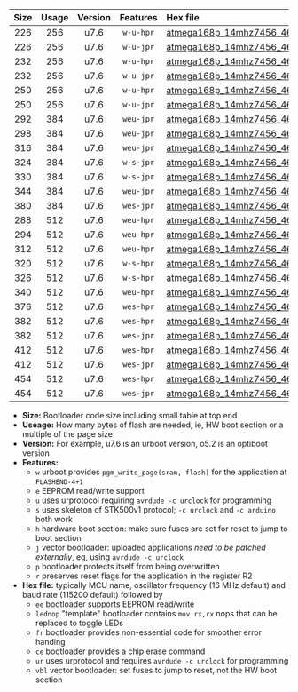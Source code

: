 |Size|Usage|Version|Features|Hex file|
|:-:|:-:|:-:|:-:|:--|
|226|256|u7.6|`w-u-hpr`|[atmega168p_14mhz7456_460800bps_ur.hex](https://raw.githubusercontent.com/stefanrueger/urboot/main/atmega168p_14mhz7456_460800bps_ur.hex)|
|226|256|u7.6|`w-u-jpr`|[atmega168p_14mhz7456_460800bps_ur_vbl.hex](https://raw.githubusercontent.com/stefanrueger/urboot/main/atmega168p_14mhz7456_460800bps_ur_vbl.hex)|
|232|256|u7.6|`w-u-hpr`|[atmega168p_14mhz7456_460800bps_lednop_ur.hex](https://raw.githubusercontent.com/stefanrueger/urboot/main/atmega168p_14mhz7456_460800bps_lednop_ur.hex)|
|232|256|u7.6|`w-u-jpr`|[atmega168p_14mhz7456_460800bps_lednop_ur_vbl.hex](https://raw.githubusercontent.com/stefanrueger/urboot/main/atmega168p_14mhz7456_460800bps_lednop_ur_vbl.hex)|
|250|256|u7.6|`w-u-hpr`|[atmega168p_14mhz7456_460800bps_lednop_fr_ur.hex](https://raw.githubusercontent.com/stefanrueger/urboot/main/atmega168p_14mhz7456_460800bps_lednop_fr_ur.hex)|
|250|256|u7.6|`w-u-jpr`|[atmega168p_14mhz7456_460800bps_lednop_fr_ur_vbl.hex](https://raw.githubusercontent.com/stefanrueger/urboot/main/atmega168p_14mhz7456_460800bps_lednop_fr_ur_vbl.hex)|
|292|384|u7.6|`weu-jpr`|[atmega168p_14mhz7456_460800bps_ee_ur_vbl.hex](https://raw.githubusercontent.com/stefanrueger/urboot/main/atmega168p_14mhz7456_460800bps_ee_ur_vbl.hex)|
|298|384|u7.6|`weu-jpr`|[atmega168p_14mhz7456_460800bps_ee_lednop_ur_vbl.hex](https://raw.githubusercontent.com/stefanrueger/urboot/main/atmega168p_14mhz7456_460800bps_ee_lednop_ur_vbl.hex)|
|316|384|u7.6|`weu-jpr`|[atmega168p_14mhz7456_460800bps_ee_lednop_fr_ur_vbl.hex](https://raw.githubusercontent.com/stefanrueger/urboot/main/atmega168p_14mhz7456_460800bps_ee_lednop_fr_ur_vbl.hex)|
|324|384|u7.6|`w-s-jpr`|[atmega168p_14mhz7456_460800bps_vbl.hex](https://raw.githubusercontent.com/stefanrueger/urboot/main/atmega168p_14mhz7456_460800bps_vbl.hex)|
|330|384|u7.6|`w-s-jpr`|[atmega168p_14mhz7456_460800bps_lednop_vbl.hex](https://raw.githubusercontent.com/stefanrueger/urboot/main/atmega168p_14mhz7456_460800bps_lednop_vbl.hex)|
|344|384|u7.6|`weu-jpr`|[atmega168p_14mhz7456_460800bps_ee_lednop_fr_ce_ur_vbl.hex](https://raw.githubusercontent.com/stefanrueger/urboot/main/atmega168p_14mhz7456_460800bps_ee_lednop_fr_ce_ur_vbl.hex)|
|380|384|u7.6|`wes-jpr`|[atmega168p_14mhz7456_460800bps_ee_vbl.hex](https://raw.githubusercontent.com/stefanrueger/urboot/main/atmega168p_14mhz7456_460800bps_ee_vbl.hex)|
|288|512|u7.6|`weu-hpr`|[atmega168p_14mhz7456_460800bps_ee_ur.hex](https://raw.githubusercontent.com/stefanrueger/urboot/main/atmega168p_14mhz7456_460800bps_ee_ur.hex)|
|294|512|u7.6|`weu-hpr`|[atmega168p_14mhz7456_460800bps_ee_lednop_ur.hex](https://raw.githubusercontent.com/stefanrueger/urboot/main/atmega168p_14mhz7456_460800bps_ee_lednop_ur.hex)|
|312|512|u7.6|`weu-hpr`|[atmega168p_14mhz7456_460800bps_ee_lednop_fr_ur.hex](https://raw.githubusercontent.com/stefanrueger/urboot/main/atmega168p_14mhz7456_460800bps_ee_lednop_fr_ur.hex)|
|320|512|u7.6|`w-s-hpr`|[atmega168p_14mhz7456_460800bps.hex](https://raw.githubusercontent.com/stefanrueger/urboot/main/atmega168p_14mhz7456_460800bps.hex)|
|326|512|u7.6|`w-s-hpr`|[atmega168p_14mhz7456_460800bps_lednop.hex](https://raw.githubusercontent.com/stefanrueger/urboot/main/atmega168p_14mhz7456_460800bps_lednop.hex)|
|340|512|u7.6|`weu-hpr`|[atmega168p_14mhz7456_460800bps_ee_lednop_fr_ce_ur.hex](https://raw.githubusercontent.com/stefanrueger/urboot/main/atmega168p_14mhz7456_460800bps_ee_lednop_fr_ce_ur.hex)|
|376|512|u7.6|`wes-hpr`|[atmega168p_14mhz7456_460800bps_ee.hex](https://raw.githubusercontent.com/stefanrueger/urboot/main/atmega168p_14mhz7456_460800bps_ee.hex)|
|382|512|u7.6|`wes-hpr`|[atmega168p_14mhz7456_460800bps_ee_lednop.hex](https://raw.githubusercontent.com/stefanrueger/urboot/main/atmega168p_14mhz7456_460800bps_ee_lednop.hex)|
|382|512|u7.6|`wes-jpr`|[atmega168p_14mhz7456_460800bps_ee_lednop_vbl.hex](https://raw.githubusercontent.com/stefanrueger/urboot/main/atmega168p_14mhz7456_460800bps_ee_lednop_vbl.hex)|
|412|512|u7.6|`wes-hpr`|[atmega168p_14mhz7456_460800bps_ee_lednop_fr.hex](https://raw.githubusercontent.com/stefanrueger/urboot/main/atmega168p_14mhz7456_460800bps_ee_lednop_fr.hex)|
|412|512|u7.6|`wes-jpr`|[atmega168p_14mhz7456_460800bps_ee_lednop_fr_vbl.hex](https://raw.githubusercontent.com/stefanrueger/urboot/main/atmega168p_14mhz7456_460800bps_ee_lednop_fr_vbl.hex)|
|454|512|u7.6|`wes-hpr`|[atmega168p_14mhz7456_460800bps_ee_lednop_fr_ce.hex](https://raw.githubusercontent.com/stefanrueger/urboot/main/atmega168p_14mhz7456_460800bps_ee_lednop_fr_ce.hex)|
|454|512|u7.6|`wes-jpr`|[atmega168p_14mhz7456_460800bps_ee_lednop_fr_ce_vbl.hex](https://raw.githubusercontent.com/stefanrueger/urboot/main/atmega168p_14mhz7456_460800bps_ee_lednop_fr_ce_vbl.hex)|

- **Size:** Bootloader code size including small table at top end
- **Useage:** How many bytes of flash are needed, ie, HW boot section or a multiple of the page size
- **Version:** For example, u7.6 is an urboot version, o5.2 is an optiboot version
- **Features:**
  + `w` urboot provides `pgm_write_page(sram, flash)` for the application at `FLASHEND-4+1`
  + `e` EEPROM read/write support
  + `u` uses urprotocol requiring `avrdude -c urclock` for programming
  + `s` uses skeleton of STK500v1 protocol; `-c urclock` and `-c arduino` both work
  + `h` hardware boot section: make sure fuses are set for reset to jump to boot section
  + `j` vector bootloader: uploaded applications *need to be patched externally*, eg, using `avrdude -c urclock`
  + `p` bootloader protects itself from being overwritten
  + `r` preserves reset flags for the application in the register R2
- **Hex file:** typically MCU name, oscillator frequency (16 MHz default) and baud rate (115200 default) followed by
  + `ee` bootloader supports EEPROM read/write
  + `lednop` "template" bootloader contains `mov rx,rx` nops that can be replaced to toggle LEDs
  + `fr` bootloader provides non-essential code for smoother error handing
  + `ce` bootloader provides a chip erase command
  + `ur` uses urprotocol and requires `avrdude -c urclock` for programming
  + `vbl` vector bootloader: set fuses to jump to reset, not the HW boot section
